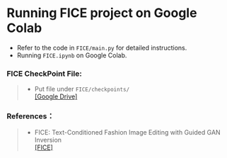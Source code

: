 # Running FICE project on Google Colab
* Refer to the code in `FICE/main.py` for detailed instructions.  
* Running `FICE.ipynb` on Google Colab.

### FICE CheckPoint File:
> * Put file under `FICE/checkpoints/`  
>[[Google Drive]](https://drive.google.com/drive/folders/1fBxq_9X-bA_TM4t968PdWdKRkq668TF5?usp=sharing)

### References： 
> * FICE: Text-Conditioned Fashion Image Editing with Guided GAN Inversion   
>[[FICE]](https://github.com/MartinPernus/FICE)
